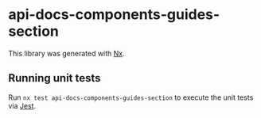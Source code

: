 # api-docs-components-guides-section

This library was generated with [Nx](https://nx.dev).

## Running unit tests

Run `nx test api-docs-components-guides-section` to execute the unit tests via [Jest](https://jestjs.io).
